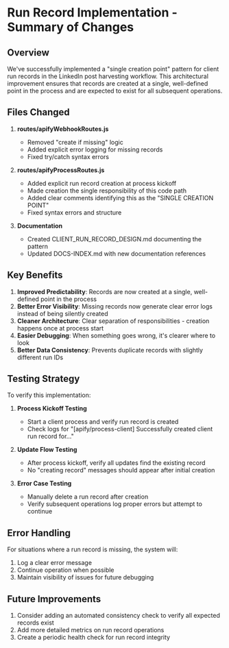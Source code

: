 # Run Record Implementation - Summary of Changes

## Overview

We've successfully implemented a "single creation point" pattern for client run records in the LinkedIn post harvesting workflow. This architectural improvement ensures that records are created at a single, well-defined point in the process and are expected to exist for all subsequent operations.

## Files Changed

1. **routes/apifyWebhookRoutes.js**
   - Removed "create if missing" logic
   - Added explicit error logging for missing records
   - Fixed try/catch syntax errors

2. **routes/apifyProcessRoutes.js**
   - Added explicit run record creation at process kickoff
   - Made creation the single responsibility of this code path
   - Added clear comments identifying this as the "SINGLE CREATION POINT"
   - Fixed syntax errors and structure

3. **Documentation**
   - Created CLIENT_RUN_RECORD_DESIGN.md documenting the pattern
   - Updated DOCS-INDEX.md with new documentation references

## Key Benefits

1. **Improved Predictability**: Records are now created at a single, well-defined point in the process
2. **Better Error Visibility**: Missing records now generate clear error logs instead of being silently created
3. **Cleaner Architecture**: Clear separation of responsibilities - creation happens once at process start
4. **Easier Debugging**: When something goes wrong, it's clearer where to look
5. **Better Data Consistency**: Prevents duplicate records with slightly different run IDs

## Testing Strategy

To verify this implementation:

1. **Process Kickoff Testing**
   - Start a client process and verify run record is created
   - Check logs for "[apify/process-client] Successfully created client run record for..."

2. **Update Flow Testing**
   - After process kickoff, verify all updates find the existing record
   - No "creating record" messages should appear after initial creation

3. **Error Case Testing**
   - Manually delete a run record after creation
   - Verify subsequent operations log proper errors but attempt to continue

## Error Handling

For situations where a run record is missing, the system will:
1. Log a clear error message
2. Continue operation when possible
3. Maintain visibility of issues for future debugging

## Future Improvements

1. Consider adding an automated consistency check to verify all expected records exist
2. Add more detailed metrics on run record operations
3. Create a periodic health check for run record integrity